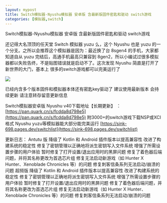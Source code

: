```yaml
---
layout: mypost
title: Switch模拟器-Nyushu模拟器 安卓版 含最新版固件密匙和驱动 switch游戏
categories: [模拟器,switch]
---
```


Switch模拟器-Nyushu模拟器 安卓版 含最新版固件密匙和驱动 switch游戏                           

还记得大名顶顶的任天堂 Switch 模拟器 yuzu 么，这个 Nyushu 也是 yuzu 的一个分支。之所以会推荐这个模拟器是因为：最近换了台 8sgen4 的手机，大家都知道自从 yuzu 完结后，高通手机最高只兼容到 8gen2，所以小编试过很多模拟器都以失败告终，不是贴图错误就是启动不了。这次发现 Nyushu 简直是打开了新世界的大门，基本上 很多的switch游戏都可以完美运行了

![](https://pic1.imgdb.cn/item/687dbbab58cb8da5c8c8ed7e.webp)

已经内含多个版本固件和模拟器本体还有密匙key驱动了 建议使用最新版本 会持续更新 请注意转存留意更新信息

Switch模拟器安卓版 Nyushu v40下载地址【长期更新】
：
[https://pan.quark.cn/s/fcdda8d798e5](https://pan.quark.cn/s/fcdda8d798e5)
附3000+的switch游戏下载NSP或XCI格式
Nyushu  yuzu等模拟器能大部分能完美运行
[https://sink-698.pages.dev/switchlist](https://sink-698.pages.dev/switchlist)

更新日志：
Antutu 版
降级了 Kotlin 和 Android 插件版本以提高兼容性
改进了构建系统的稳定性
修复了密钥管理以正确地将派生密钥写入文件系统
增强了所需设置步骤的用户体验
暂时修复了打开设置/退出应用时的黑屏问题
修复了着色器后端问题，并将其名称更改为首选芯片组
修复无法启动新游戏（如 Hunter X Hunter、Xenoblade Chronicles 等）的问题
修复刺客信条系列无法启动/崩溃的问题
超频版
降级了 Kotlin 和 Android 插件版本以提高兼容性
改进了构建系统的稳定性
修复了密钥管理以正确地将派生密钥写入文件系统
增强了所需设置步骤的用户体验
暂时修复了打开设置/退出应用时的黑屏问题
修复了着色器后端问题，并将其名称更改为首选芯片组
修复无法启动新游戏（如 Hunter X Hunter、Xenoblade Chronicles 等）的问题
修复刺客信条系列无法启动/崩溃的问题

